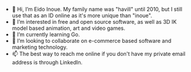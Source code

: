 - 👋 Hi, I’m Eido Inoue. My family name was "havill" until 2010, but I still use that as an ID online as it's more unique than "inoue".
- 👀 I’m interested in free and open source software, as well as 3D IK model based animation, art and video games.
- 🌱 I’m currently learning Go.
- 💞️ I’m looking to collaborate on e-commerce based software and marketing technology.
- 📫 The best way to reach me online if you don't have my private email address is through LinkedIn.

<!---
havill/havill is a ✨ special ✨ repository because its `README.md` (this file) appears on your GitHub profile.
You can click the Preview link to take a look at your changes.
--->
